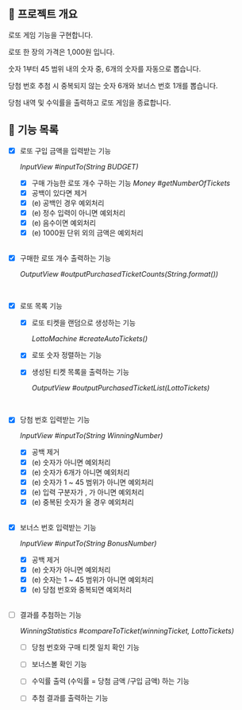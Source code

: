 ## 🎯 프로젝트 개요

로또 게임 기능을 구현합니다. 

로또 한 장의 가격은 1,000원 입니다.

숫자 1부터 45 범위 내의 숫자 중, 6개의 숫자를 자동으로 뽑습니다.

당첨 번호 추첨 시 중복되지 않는 숫자 6개와 보너스 번호 1개를 뽑습니다.

당첨 내역 및 수익률을 출력하고 로또 게임을 종료합니다.

## 🚀 기능 목록

- [x] 로또 구입 금액을 입력받는 기능

  _InputView #inputTo(String BUDGET)_

    - [x] 구매 가능한 로또 개수 구하는 기능 _Money #getNumberOfTickets_
    - [x] 공백이 있다면 제거
    - [x] (e) 공백인 경우 예외처리
    - [x] (e) 정수 입력이 아니면 예외처리
    - [x] (e) 음수이면 예외처리
    - [x] (e) 1000원 단위 외의 금액은 예외처리

    <br/>

- [x] 구매한 로또 개수 출력하는 기능

  _OutputView #outputPurchasedTicketCounts(String.format())_

    <br/>

- [x] 로또 목록 기능
    - [x] 로또 티켓을 랜덤으로 생성하는 기능

      _LottoMachine #createAutoTickets()_

    - [x] 로또 숫자 정렬하는 기능

    - [x] 생성된 티켓 목록을 출력하는 기능

      _OutputView #outputPurchasedTicketList(LottoTickets)_

    <br/>

- [x] 당첨 번호 입력받는 기능

  _InputView #inputTo(String WinningNumber)_

    - [x] 공백 제거
    - [x] (e) 숫자가 아니면 예외처리
    - [x] (e) 숫자가 6개가 아니면 예외처리
    - [x] (e) 숫자가 1 ~ 45 범위가 아니면 예외처리
    - [x] (e) 입력 구분자가 , 가 아니면 예외처리
    - [x] (e) 중복된 숫자가 올 경우 예외처리

    <br/>

- [x] 보너스 번호 입력받는 기능

  _InputView #inputTo(String BonusNumber)_

    - [x] 공백 제거
    - [x] (e) 숫자가 아니면 예외처리
    - [x] (e) 숫자는 1 ~ 45 범위가 아니면 예외처리
    - [x] (e) 당첨 번호와 중복되면 예외처리

    <br/>

- [ ] 결과를 추첨하는 기능

  _WinningStatistics #compareToTicket(winningTicket, LottoTickets)_

    - [ ] 당첨 번호와 구매 티켓 일치 확인 기능
    - [ ] 보너스볼 확인 기능
    - [ ] 수익률 출력 (수익률 = 당첨 금액 /구입 금액) 하는 기능
    - [ ] 추첨 결과를 출력하는 기능

